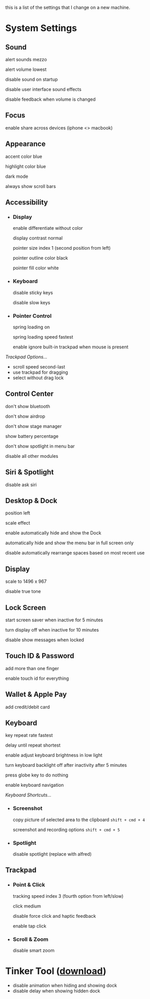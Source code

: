 this is a list of the settings that I change on a new machine.

# System Settings

## Sound
alert sounds mezzo

alert volume lowest

disable sound on startup

disable user interface sound effects

disable feedback when volume is changed

## Focus
enable share across devices (iphone <> macbook)

## Appearance
accent color blue

highlight color blue

dark mode

always show scroll bars

## Accessibility

- ### Display
    enable differentiate without color

    display contrast normal

    pointer size index 1 (second position from left)

    pointer outline color black

    pointer fill color white

- ### Keyboard
    disable sticky keys

    disable slow keys

- ### Pointer Control
    spring loading on

    spring loading speed fastest

    enable ignore built-in trackpad when mouse is present

_Trackpad Options..._

- scroll speed second-last
- use trackpad for dragging
- select without drag lock

## Control Center
don't show bluetooth

don't show airdrop

don't show stage manager

show battery percentage

don't show spotlight in menu bar

disable all other modules

## Siri & Spotlight
disable ask siri

## Desktop & Dock
position left

scale effect

enable automatically hide and show the Dock

automatically hide and show the menu bar in full screen only

disable automatically rearrange spaces based on most recent use

## Display
scale to 1496 x 967

disable true tone

## Lock Screen
start screen saver when inactive for 5 minutes

turn display off when inactive for 10 minutes

disable show messages when locked

## Touch ID & Password
add more than one finger

enable touch id for everything

## Wallet & Apple Pay
add credit/debit card

## Keyboard
key repeat rate fastest

delay until repeat shortest

enable adjust keyboard brightness in low light

turn keyboard backlight off after inactivity after 5 minutes

press globe key to do nothing

enable keyboard navigation

_Keyboard Shortcuts..._
- ### Screenshot
    copy picture of selected area to the clipboard ```shift + cmd + 4```

    screenshot and recording options ```shift + cmd + 5```

- ### Spotlight
    disable spotlight (replace with alfred)

## Trackpad

- ### Point & Click 
    tracking speed index 3 (fourth option from left/slow)
  
    click medium

    disable force click and haptic feedback

    enable tap click

- ### Scroll & Zoom
    disable smart zoom



# Tinker Tool ([download](https://www.bresink.com/osx/0TinkerTool/download.php))
- disable animation when hiding and showing dock
- disable delay when showing hidden dock
